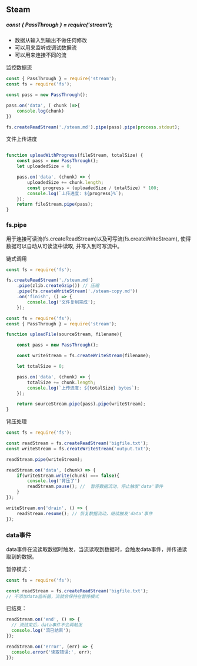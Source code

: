 
## Steam

##### const { PassThrough } = require('stream');

- 数据从输入到输出不做任何修改
- 可以用来监听或调试数据流
- 可以用来连接不同的流

监控数据流
```ts
const { PassThrough } = require('stream');
const fs = require('fs');

const pass = new PassThrough();

pass.on('data', ( chunk )=>{
    console.log(chunk)
})

fs.createReadStream('./steam.md').pipe(pass).pipe(process.stdout);
```


文件上传进度
```ts

function uploadWithProgress(fileStream, totalSize) {
    const pass = new PassThrough();
    let uploadedSize = 0;

    pass.on('data', (chunk) => {
        uploadedSize += chunk.length;
        const progress = (uploadedSize / totalSize) * 100;
        console.log(`上传进度: ${progress}%`);
    });
    return fileStream.pipe(pass);
}

```



### fs.pipe
用于连接可读流(fs.createReadStream)以及可写流(fs.createWriteStream), 使得数据可以自动从可读流中读取, 并写入到可写流中。

链式调用
```ts
const fs = require('fs');

fs.createReadStream('./steam.md')
    .pipe(zlib.createGzip()) // 压缩
    .pipe(fs.createWriteStream('./steam-copy.md'))
    .on('finish', () => {
        console.log('文件复制完成');
    });
```

```ts
const fs = require('fs');
const { PassThrough } = require('stream');

function uploadFile(sourceStream, filename){

    const pass = new PassThrough();

    const writeStream = fs.createWriteStream(filename);

    let totalSize = 0;

    pass.on('data', (chunk) => {
        totalSize += chunk.length;
        console.log(`上传进度: ${totalSize} bytes`);
    });

    return sourceStream.pipe(pass).pipe(writeStream);
}

```

背压处理
```ts
const fs = require('fs');

const readStream = fs.createReadStream('bigfile.txt');
const writeStream = fs.createWriteStream('output.txt');

readStream.pipe(writeStream);

readStream.on('data', (chunk) => {
    if(writeStream.write(chunk) === false){
        console.log('背压了')  
        readStream.pause(); //  暂停数据流动，停止触发'data'事件
    }
});

writeStream.on('drain', () => {
    readStream.resume(); // 恢复数据流动，继续触发'data'事件
});
```

### data事件

data事件在流读取数据时触发，当流读取到数据时，会触发data事件，并传递读取到的数据。

暂停模式：
```ts
const fs = require('fs');

const readStream = fs.createReadStream('bigfile.txt');
// 不添加data监听器，流就会保持在暂停模式
```

已结束：
```ts
readStream.on('end', () => {
  // 流结束后，data事件不会再触发
  console.log('流已结束');
});
```

```ts
readStream.on('error', (err) => {
  console.error('读取错误:', err);
});
```

